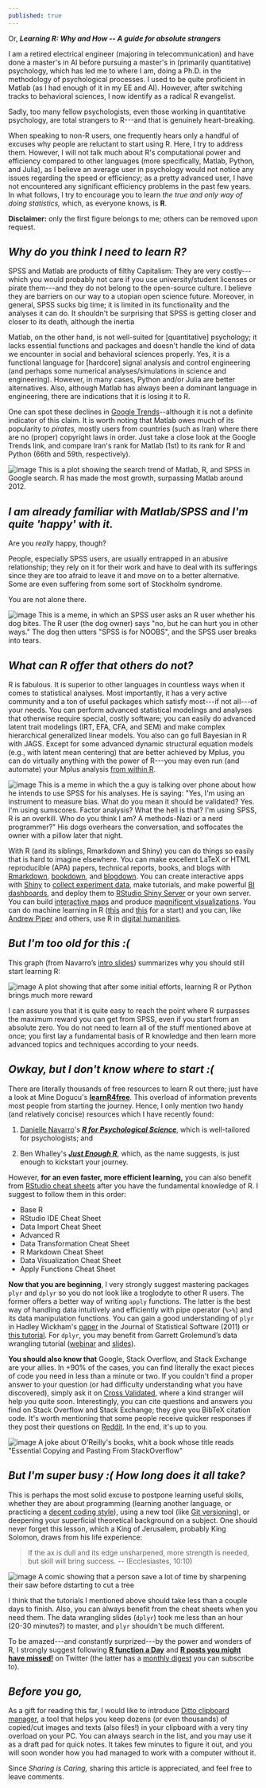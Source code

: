 ```yaml
---
published: true
---
```

Or, **_Learning R: Why and How -- A guide for absolute strangers_**

I am a retired electrical engineer (majoring in telecommunication) and have done a master's in AI before pursuing a master's in (primarily quantitative) psychology, which has led me to where I am, doing a Ph.D. in the methodology of psychological processes. I used to be quite proficient in Matlab (as I had enough of it in my EE and AI). However, after switching tracks to behavioral sciences, I now identify as a radical R evangelist.

Sadly, too many fellow psychologists, even those working in quantitative psychology, are total strangers to R---and that is genuinely heart-breaking.

When speaking to non-R users, one frequently hears only a handful of excuses why people are reluctant to start using R.  Here, I try to address them. However, I will not talk much about R's computational power and efficiency compared to other languages (more specifically, Matlab, Python, and Julia), as I believe an average user in psychology would not notice any issues regarding the speed or efficiency; as a pretty advanced user, I have not encountered any significant efficiency problems in the past few years. In what follows, I try to encourage you to learn _the true and only way of doing statistics,_ which, as everyone knows, is **R**.

**Disclaimer:** only the first figure belongs to me; others can be removed upon request.

## _Why do you think I need to learn R?_ 

SPSS and Matlab are products of filthy Capitalism: They are very costly---which you would probably not care if you use university/student licenses or pirate them---and they do not belong to the open-source culture. I believe they are barriers on our way to a utopian open science future. Moreover, in general, SPSS sucks big time; it is limited in its functionality and the analyses it can do. It shouldn't be surprising that SPSS is getting closer and closer to its death, although the inertia

Matlab, on the other hand, is not well-suited for [quantitative] psychology; it lacks essential functions and packages and doesn't handle the kind of data we encounter in social and behavioral sciences properly. Yes, it is a functional language for [hardcore] signal analysis and control engineering (and perhaps some numerical analyses/simulations in science and engineering). However, in many cases, Python and/or Julia are better alternatives. Also, although Matlab has always been a dominant language in engineering, there are indications that it is losing it to R.

One can spot these declines in [Google Trends](https://trends.google.com/trends/explore?date=2004-01-01%202021-08-11&q=%2Fm%2F053_x,%2Fm%2F018fh1,%2Fm%2F0212jm#TIMESERIES)--although it is not a definite indicator of this claim. It is worth noting that Matlab owes much of its popularity to _pirates,_ mostly users from countries (such as Iran) where there are no (proper) copyright laws in order. Just take a close look at the Google Trends link, and compare Iran's rank for Matlab (1st) to its rank for R and Python (66th and 59th, respectively).

![image This is a plot showing the search trend of Matlab, R, and SPSS in Google search. R has made the most growth, surpassing Matlab around 2012.](https://user-images.githubusercontent.com/8527082/129043634-8fcb87ff-262d-4077-a83b-63cd8e519072.png)


## _I am already familiar with Matlab/SPSS and I'm quite 'happy' with it._

Are you _really_ happy, though?

People, especially SPSS users, are usually entrapped in an abusive relationship; they rely on it for their work and have to deal with its sufferings since they are too afraid to leave it and move on to a better alternative. Some are even suffering from some sort of Stockholm syndrome.

You are not alone there.

![image This is a meme, in which an SPSS user asks an R user whether his dog bites. The R user (the dog owner) says "no, but he can hurt you in other ways." The dog then utters "SPSS is for NOOBS", and the SPSS user breaks into tears.](https://user-images.githubusercontent.com/8527082/55495028-507e6d00-563c-11e9-9169-c02553fb4c5c.png)

## _What can R offer that others do not?_

R is fabulous. It is superior to other languages in countless ways when it comes to statistical analyses. Most importantly, it has a very active community and a ton of useful packages which satisfy most---if not all---of your needs. You can perform advanced statistical modelings and analyses that otherwise require special, costly software; you can easily do advanced latent trait modelings (IRT, EFA, CFA, and SEM) and make complex hierarchical generalized linear models. You also can go full Bayesian in R with JAGS. Except for some advanced dynamic structural equation models (e.g., with latent mean centering) that are better achieved by Mplus, you can do virtually anything with the power of R---you may even run (and automate) your Mplus analysis [from within R](https://github.com/michaelhallquist/MplusAutomation).

![image This is a meme in which the a guy is talking over phone about how he intends to use SPSS for his analyses. He is saying: "Yes, I'm using an instrument to measure bias. What do you mean it should be validated? Yes. I'm using sumscores. Factor analysis? What the hell is that? I'm using SPSS, R is an overkill. Who do you think I am? A methods-Nazi or a nerd programmer?" His dogs overhears the conversation, and soffocates the owner with a pillow later that night.](https://user-images.githubusercontent.com/8527082/129065494-0eb23758-ee1b-4066-8b76-ab8ea8514e3c.png)

With R (and its siblings, Rmarkdown and Shiny) you can do things so easily that is hard to imagine elsewhere. You can make excellent LaTeX or HTML reproducible (APA) papers, technical reports, books, and blogs with [Rmarkdown](https://bookdown.org/yihui/rmarkdown/), [bookdown](https://bookdown.org/yihui/bookdown/), and [blogdown](https://bookdown.org/yihui/blogdown/). You can create interactive apps with [Shiny](https://shiny.rstudio.com/gallery/) to [collect experiment data](https://psyr.org/shiny.html), make tutorials, and make powerful [BI dashboards](https://rviews.rstudio.com/2017/09/20/dashboards-with-r-and-databases/), and deploy them to [RStudio Shiny Server](https://www.shinyapps.io) or your own server. You can build [interactive maps](http://rmaps.github.io/) and produce [magnificent visualizations](https://www.r-graph-gallery.com/). You can do machine learning in R ([this](https://lgatto.github.io/IntroMachineLearningWithR/) and [this](https://www.datacamp.com/community/tutorials/machine-learning-in-r) for a start) and you can, like [Andrew Piper](https://twitter.com/_akpiper) and others, use R in [digital humanities](https://humanitiesdata.org/).


## _But I'm too old for this :(_

This graph (from Navarro’s [intro slides](https://psyr.djnavarro.net/misc/overview.pdf)) summarizes why you should still start learning R:

![image A plot showing that after some initial efforts, learning R or Python brings much more reward](https://user-images.githubusercontent.com/8527082/55494231-a94d0600-563a-11e9-816d-2bbfd6cab64f.png)
 
I can assure you that it is quite easy to reach the point where R surpasses the maximum reward you can get from SPSS, even if you start from an absolute zero. You do not need to learn all of the stuff mentioned above at once; you first lay a fundamental basis of R knowledge and then learn more advanced topics and techniques according to your needs.

## _Owkay, but I don't know where to start :(_

There are literally thousands of free resources to learn R out there; just have a look at Mine Dogucu's [**learnR4free**](https://www.learnr4free.com/en/index.html). This overload of information prevents most people from starting the journey. Hence, I only mention two handy (and relatively concise) resources which I have recently found:

1. [Danielle Navarro](https://twitter.com/djnavarro)'s [_**R for Psychological Science**_](https://psyr.djnavarro.net/), which is well-tailored for psychologists; and

2. Ben Whalley's [_**Just Enough R**_](https://benwhalley.github.io/just-enough-r/), which, as the name suggests, is just enough to kickstart your journey.

However, **for an even faster, more efficient learning,** you can also benefit from [RStudio cheat sheets](https://www.rstudio.com/resources/cheatsheets/) after you have the fundamental knowledge of R. I suggest to follow them in this order:
-    Base R
-    RStudio IDE Cheat Sheet
-    Data Import Cheat Sheet
-    Advanced R
-    Data Transformation Cheat Sheet
-    R Markdown Cheat Sheet
-    Data Visualization Cheat Sheet
-    Apply Functions Cheat Sheet 

**Now that you are beginning**, I very strongly suggest mastering packages `plyr` and `dplyr` so you do not look like a troglodyte to other R users. The former offers a better way of writing `apply` functions. The latter is the best way of handling data intuitively and efficiently with pipe operator (`%>%`) and its data manipulation functions. You can gain a good understanding of `plyr` in Hadley Wickham's [paper](https://www.jstatsoft.org/index.php/jss/article/view/v040i01/v40i01.pdf) in the Journal of Statistical Software (2011) or [this tutorial](https://seananderson.ca/2013/12/01/plyr/). For `dplyr`, you may benefit from Garrett Grolemund’s data wrangling tutorial ([webinar](https://www.rstudio.com/resources/webinars/data-wrangling-with-r-and-rstudio/) and [slides](https://github.com/rstudio/webinars/blob/master/05-Data-Wrangling-with-R-and-RStudio/wrangling-webinar.pdf)). 


**You should also know that** Google, Stack Overflow, and Stack Exchange are your allies. In +90% of the cases, you can find literally the exact pieces of code you need in less than a minute or two. If you couldn't find a proper answer to your question (or had difficulty understanding what you have discovered), simply ask it on [Cross Validated](https://stats.stackexchange.com), where a kind stranger will help you quite soon. Interestingly, you can cite questions and answers you find on Stack Overflow and Stack Exchange; they give you BibTeX citation code. It's worth mentioning that some people receive quicker responses if they post their questions on [Reddit](https://www.reddit.com/r/rstats/). In the end, it's up to you.

![image A joke about O'Reilly's books, whit a book whose title reads "Essential Copying and Pasting From StackOverflow"](https://user-images.githubusercontent.com/8527082/55495100-760b7680-563c-11e9-8f3d-e04e10c1c6c3.png)

## _But I'm super busy :( How long does it all take?_

This is perhaps the most solid excuse to postpone learning useful skills, whether they are about programming (learning another language, or practicing a [decent coding style](https://google.github.io/styleguide/Rguide.xml)), using a new tool (like [Git versioning](https://happygitwithr.com/)), or deepening your superficial theoretical background on a subject. One should never forget this lesson, which a King of Jerusalem, probably King Solomon, draws from his life experience:

>If the ax is dull and its edge unsharpened, more strength is needed, but skill will bring success.
-- (Ecclesiastes, 10:10)

![image A comic showing that a person save a lot of time by sharpening their saw before dstarting to cut a tree](https://user-images.githubusercontent.com/8527082/55495515-5a54a000-563d-11e9-9486-3c321ddbeb02.png)

I think that the tutorials I mentioned above should take less than a couple days to finish. Also, you can always benefit from the cheat sheets when you need them. The data wrangling slides (`dplyr`) took me less than an hour (20-30 minutes?) to master, and `plyr` shouldn't be much different.

To be amazed---and constantly surprized---by the power and wonders of R, I strongly suggest following [**R function a Day**](https://twitter.com/rfunctionaday) and [**R posts you might have missed!**](https://twitter.com/icymi_r) on Twitter (the latter has a [monthly digest](https://thedatasciencedigest.substack.com/) you can subscribe to).

## _Before you go,_

As a gift for reading this far, I would like to introduce [Ditto clipboard manager](https://ditto-cp.sourceforge.io/), a tool that helps you keep dozens (or even thousands) of copied/cut images and texts (also files!) in your clipboard with a very tiny overload on your PC. You can always search in the list, and you may use it as a draft pad for quick notes. It takes few minutes to figure it out, and you will soon wonder how you had managed to work with a computer without it.

Since _Sharing is Caring,_ sharing this article is appreciated, and feel free to leave comments.
